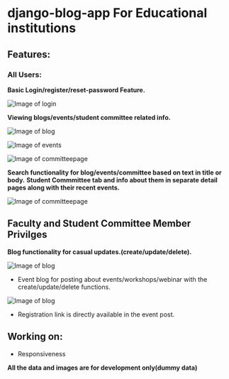 # django-blog-app  For Educational institutions

## Features:
### All Users:
**Basic Login/register/reset-password Feature.**

![Image of login](https://github.com/Aakarsh-verma/django-blog-app/blob/master/images/register.PNG)

**Viewing blogs/events/student committee related info.**

![Image of blog](https://github.com/Aakarsh-verma/django-blog-app/blob/master/images/blog.gif)

![Image of events](https://github.com/Aakarsh-verma/django-blog-app/blob/master/images/events.gif)

![Image of committeepage](https://github.com/Aakarsh-verma/django-blog-app/blob/master/images/comithome.gif)

**Search functionality for blog/events/committee based on text in title or body.**
**Student Commmittee tab and info about them in separate detail pages along with their recent events.**

![Image of committeepage](https://github.com/Aakarsh-verma/django-blog-app/blob/master/images/comdet.gif)


## Faculty and Student Committee Member Privilges
**Blog functionality for casual updates.(create/update/delete).**

![Image of blog](https://github.com/Aakarsh-verma/django-blog-app/blob/master/images/createblog.PNG)

* Event blog for posting about events/workshops/webinar with the create/update/delete functions.

![Image of blog](https://github.com/Aakarsh-verma/django-blog-app/blob/master/images/createevent.gif)

* Registration link is directly available in the event post.

## Working on:
* Responsiveness


**All the data and images are for development only(dummy data)**
